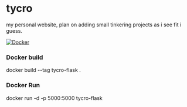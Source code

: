 # tycro

my personal website, plan on adding small tinkering projects as i see fit i guess.

[![Docker](https://github.com/croozelberryTea/tycro/actions/workflows/GCP-Deploy.yml/badge.svg)](https://github.com/croozelberryTea/tycro/actions/workflows/GCP-Deploy.yml)

### Docker build
docker build --tag tycro-flask .

### Docker Run
docker run -d -p 5000:5000 tycro-flask
